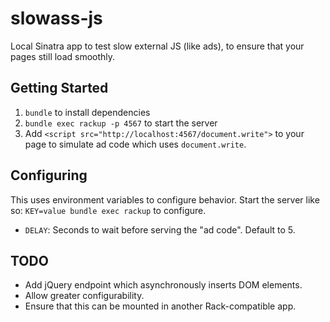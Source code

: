 slowass-js
==========

Local Sinatra app to test slow external JS (like ads), to ensure that your pages still load smoothly.

Getting Started
---------------

1. `bundle` to install dependencies
2. `bundle exec rackup -p 4567` to start the server
3. Add `<script src="http://localhost:4567/document.write">` to your page to simulate ad code which uses `document.write`.

Configuring
-----------

This uses environment variables to configure behavior. Start the server like so: `KEY=value bundle exec rackup` to configure.

* `DELAY`: Seconds to wait before serving the "ad code". Default to 5.

TODO
----

* Add jQuery endpoint which asynchronously inserts DOM elements.
* Allow greater configurability.
* Ensure that this can be mounted in another Rack-compatible app.
